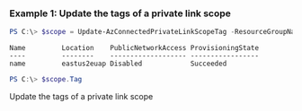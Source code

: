 ### Example 1: Update the tags of a private link scope
```powershell
PS C:\> $scope = Update-AzConnectedPrivateLinkScopeTag -ResourceGroupName $resourceGroupName -ScopeName $scopeName -Tag $tags2
```

```output
Name         Location    PublicNetworkAccess ProvisioningState 
----         --------    ------------------- ----------------- 
name         eastus2euap Disabled            Succeeded         
```

```powershell
PS C:\> $scope.Tag
```

Update the tags of a private link scope